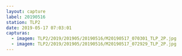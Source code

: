 ```yaml
---
layout: capture
label: 20190516
station: TLP2
date: 2019-05-17 07:03:01
capturas:
  - imagem: TLP2/2019/201905/20190516/M20190517_070301_TLP_2P.jpg
  - imagem: TLP2/2019/201905/20190516/M20190517_072929_TLP_2P.jpg
---
```

